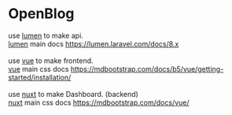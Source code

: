 # OpenBlog

use <u>lumen</u> to make api. <br> 
<u>lumen</u> main docs https://lumen.laravel.com/docs/8.x
<br><br>
use <u>vue</u> to make frontend. <br>
<u>vue</u> main css docs https://mdbootstrap.com/docs/b5/vue/getting-started/installation/
<br><br>
use <u>nuxt</u> to make Dashboard. (backend) <br>
<u>nuxt</u> main css docs https://mdbootstrap.com/docs/vue/
